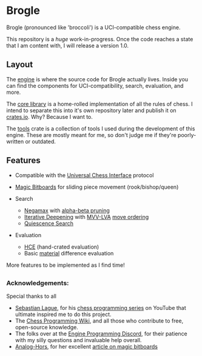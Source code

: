 # Brogle

Brogle (pronounced like 'broccoli') is a UCI-compatible chess engine.

This repository is a _huge_ work-in-progress.
Once the code reaches a state that I am content with, I will release a version 1.0.

## Layout

The [engine](brogle/) is where the source code for Brogle actually lives.
Inside you can find the components for UCI-compatibility, search, evaluation, and more.

The [core library](brogle_core/) is a home-rolled implementation of all the rules of chess.
I intend to separate this into it's own repository later and publish it on [crates.io](https://crates.io).
Why? Because I want to.

The [tools](brogle_tools/) crate is a collection of tools I used during the development of this engine.
These are mostly meant for me, so don't judge me if they're poorly-written or outdated.

## Features

-   Compatible with the [Universal Chess Interface](https://backscattering.de/chess/uci/) protocol
-   [Magic Bitboards](https://www.chessprogramming.org/Magic_Bitboards) for sliding piece movement (rook/bishop/queen)
-   Search

    -   [Negamax](https://www.chessprogramming.org/Negamax) with [alpha-beta pruning](https://www.chessprogramming.org/Alpha-Beta)
    -   [Iterative Deepening](https://www.chessprogramming.org/Iterative_Deepening) with [MVV-LVA](https://www.chessprogramming.org/MVV-LVA) [move ordering](https://www.chessprogramming.org/Move_Ordering)
    -   [Quiescence Search](https://www.chessprogramming.org/Quiescence_Search)

-   Evaluation
    -   [HCE](https://www.chessprogramming.org/Evaluation) (hand-crated evaluation)
    -   Basic [material](https://www.chessprogramming.org/Material) difference evaluation

More features to be implemented as I find time!

##

### Acknowledgements:

Special thanks to all

-   [Sebastian Lague](https://www.youtube.com/@SebastianLague), for his [chess programming series](https://www.youtube.com/watch?v=_vqlIPDR2TU&list=PLFt_AvWsXl0cvHyu32ajwh2qU1i6hl77c) on YouTube that ultimate inspired me to do this project.
-   The [Chess Programming Wiki](https://www.chessprogramming.org/), and all those who contribute to free, open-source knowledge.
-   The folks over at the [Engine Programming Discord](https://discord.com/invite/F6W6mMsTGN), for their patience with my silly questions and invaluable help overall.
-   [Analog-Hors](https://github.com/analog-hors), for her excellent [article on magic bitboards](https://analog-hors.github.io/site/magic-bitboards/)

